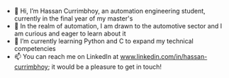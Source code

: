 - 👋 Hi, I’m Hassan Currimbhoy, an automation engineering student, currently in the final year of my master's
- 👀 In the realm of automation, I am drawn to the automotive sector and I am curious and eager to learn about it
- 🌱 I’m currently learning Python and C to expand my technical competencies 
- 📫 You can reach me on LinkedIn at www.linkedin.com/in/hassan-currimbhoy; it would be a pleasure to get in touch!

